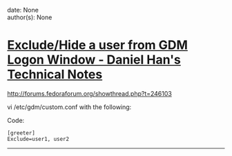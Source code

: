 
date: None  
author(s): None  

# [Exclude/Hide a user from GDM Logon Window - Daniel Han's Technical Notes](https://sites.google.com/site/xiangyangsite/home/technical-tips/linux-unix/common-tips/exclude-hide-a-user-from-gdm-logon-window)

http://forums.fedoraforum.org/showthread.php?t=246103

vi /etc/gdm/custom.conf with the following:

Code:
    
    
    [greeter]
    Exclude=user1, user2  
  
---

